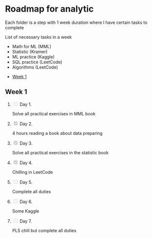 <h1>Roadmap for analytic</h1>
<p>Each folder is a step with 1 week duration where I have certain tasks to complete</p>
<p>List of necessary tasks in a week</p>
<ul>
  <li>Math for ML (MML)</li>
  <li>Statistic (Kramer)</li>
  <li>ML practice (Kaggle)</li>
  <li>SQL practice (LeetCode)</li>
  <li>Algorithms (LeetCode)</li>
</ul>

<nav>
  <ul>
      <li><a href="#week1">Week 1</a></li>
  </ul>
</nav>

<section id="week1">
  <h2>Week 1</h2>
  <ol>
      <li>
        <input type="checkbox" id="task1" disabled> <label for="task1">Day 1.</label>
        <p>Solve all practical exercises in MML book</p>
      </li>
      <li>
        <input type="checkbox" id="task2" checked disabled> <label for="task2">Day 2.</label>
        <p>4 hours reading a book about data preparing</p>
      </li>
      <li>
        <input type="checkbox" id="task3" checked disabled> <label for="task3">Day 3.</label>
        <p>Solve all practical exercises in the statistic book</p>
      </li>
      <li>
        <input type="checkbox" id="task4" checked disabled> <label for="task4">Day 4.</label>
        <p>Chilling in LeetCode</p>
      </li>
      <li>
        <input type="checkbox" id="task5" disabled> <label for="task5">Day 5.</label>
        <p>Complete all duties</p>
      </li>
      <li>
        <input type="checkbox" id="task6" disabled> <label for="task6">Day 6.</label>
        <p>Some Kaggle</p>
      </li>
      <li>
        <input type="checkbox" id="task7" disabled> <label for="task7">Day 7.</label>
        <p>PLS chill but complete all duties</p>
      </li>
  </ol>
</section>
